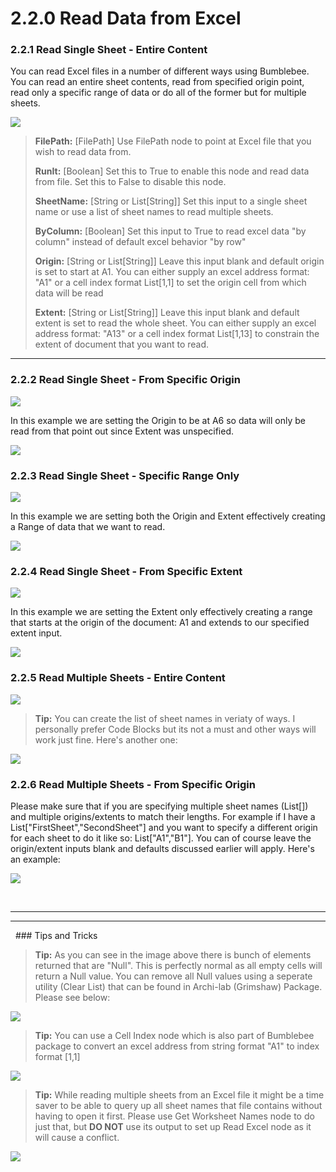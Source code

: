 # 2.2.0 Read Data from Excel

### 2.2.1 Read Single Sheet - Entire Content

You can read Excel files in a number of different ways using Bumblebee. You can read an entire sheet contents, read from specified origin point, read only a specific range of data or do all of the former but for multiple sheets.

![](readExcel.png)

<blockquote>
<p><b> FilePath:</b> [FilePath] Use FilePath node to point at Excel file that you wish to read data from. </p>

<p><b> RunIt:</b> [Boolean] Set this to True to enable this node and read data from file. Set this to False to disable this node. </p>

<p><b> SheetName:</b> [String or List[String]] Set this input to a single sheet name or use a list of sheet names to read multiple sheets.</p>

<p><b> ByColumn:</b> [Boolean] Set this input to True to read excel data "by column" instead of default excel behavior "by row" </p>

<p><b> Origin:</b> [String or List[String]] Leave this input blank and default origin is set to start at A1. You can either supply an excel address format: "A1" or a cell index format List[1,1] to set the origin cell from which data will be read </p>

<p><b> Extent:</b> [String or List[String]] Leave this input blank and default extent is set to read the whole sheet. You can either supply an excel address format: "A13" or a cell index format List[1,13] to constrain the extent of document that you want to read.</p>
</blockquote>
<hr>

### 2.2.2 Read Single Sheet - From Specific Origin

![](readExcel2.png)

In this example we are setting the Origin to be at A6 so data will only be read from that point out since Extent was unspecified. 

![](readExcel1.png)


### 2.2.3 Read Single Sheet - Specific Range Only

![](readExcel3.png)

In this example we are setting both the Origin and Extent effectively creating a Range of data that we want to read.

![](readExcel4.png)


### 2.2.4 Read Single Sheet - From Specific Extent

![](readExcel5.png)

In this example we are setting the Extent only effectively creating a range that starts at the origin of the document: A1 and extends to our specified extent input. 

![](readExcel6.png)


### 2.2.5 Read Multiple Sheets - Entire Content

![](readExcel7.png)

<blockquote>
<p><b>Tip:</b> You can create the list of sheet names in veriaty of ways. I personally prefer Code Blocks but its not a must and other ways will work just fine. Here's another one:<p>
</blockquote>

![](tip1.png)


### 2.2.6 Read Multiple Sheets - From Specific Origin

Please make sure that if you are specifying multiple sheet names (List[]) and multiple origins/extents to match their lengths. For example if I have a List["FirstSheet","SecondSheet"] and you want to specify a different origin for each sheet to do it like so: List["A1","B1"]. You can of course leave the origin/extent inputs blank and defaults discussed earlier will apply. Here's an example:

![](readExcel8.png)

&nbsp;
<hr><hr>
&nbsp;
### Tips and Tricks

<blockquote>
<p><b>Tip:</b> As you can see in the image above there is bunch of elements returned that are "Null". This is perfectly normal as all empty cells will return a Null value. You can remove all Null values using a seperate utility (Clear List) that can be found in Archi-lab (Grimshaw) Package. Please see below: <p>
</blockquote>

![](Tip2.png)

<blockquote>
<p><b>Tip:</b> You can use a Cell Index node which is also part of Bumblebee package to convert an excel address from string format "A1" to index format [1,1] <p>
</blockquote>

![](Tip3.png)

<blockquote>
<p><b>Tip:</b> While reading multiple sheets from an Excel file it might be a time saver to be able to query up all sheet names that file contains without having to open it first. Please use Get Worksheet Names node to do just that, but <b>DO NOT</b> use its output to set up Read Excel node as it will cause a conflict. <p>
</blockquote>

![](Tip4.png)

